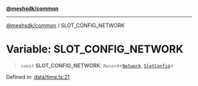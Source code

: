 [**@meshsdk/common**](../README.md)

***

[@meshsdk/common](../globals.md) / SLOT\_CONFIG\_NETWORK

# Variable: SLOT\_CONFIG\_NETWORK

> `const` **SLOT\_CONFIG\_NETWORK**: `Record`\<[`Network`](../type-aliases/Network.md), [`SlotConfig`](../type-aliases/SlotConfig.md)\>

Defined in: [data/time.ts:21](https://github.com/MeshJS/mesh/blob/1abde1553cbd7cf2cf4e40197fc0de9e4a7d0f49/packages/mesh-common/src/data/time.ts#L21)
